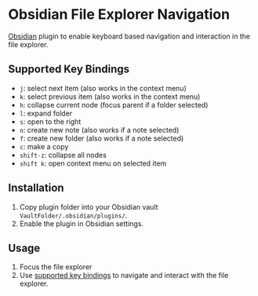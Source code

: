 # Obsidian File Explorer Navigation

[Obsidian](https://obsidian.md/) plugin to enable keyboard based navigation and interaction in the file explorer.

## Supported Key Bindings

- `j`: select next item (also works in the context menu)
- `k`: select previous item (also works in the context menu)
- `h`: collapse current node (focus parent if a folder selected)
- `l`: expand folder
- `s`: open to the right
- `n`: create new note (also works if a note selected)
- `f`: create new folder (also works if a note selected)
- `c`: make a copy
- `shift-z`: collapse all nodes
- `shift k`: open context menu on selected item

## Installation

1. Copy plugin folder into your Obsidian vault `VaultFolder/.obsidian/plugins/`.
2. Enable the plugin in Obsidian settings.

## Usage

1. Focus the file explorer
2. Use [supported key bindings](#supported-key-bindings) to navigate and interact with the file explorer.